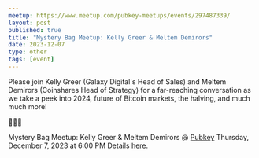 ```yaml
---
meetup: https://www.meetup.com/pubkey-meetups/events/297487339/
layout: post
published: true
title: "Mystery Bag Meetup: Kelly Greer & Meltem Demirors"
date: 2023-12-07
type: other
tags: [event]
---
```

Please join Kelly Greer (Galaxy Digital's Head of Sales) and Meltem Demirors (Coinshares Head of Strategy) for a far-reaching conversation as we take a peek into 2024, future of Bitcoin markets, the halving, and much much more!

🧡🍻🙏

Mystery Bag Meetup: Kelly Greer & Meltem Demirors @ <a href="https://www.google.com/maps/search/?api=1&query=40.73222%2C%20-74.00002" target="_blank">Pubkey</a> Thursday, December 7, 2023 at 6:00 PM Details <a href="https://twitter.com/PubKey_NYC/status/1730672584033698185" target="_blank">here</a>.
